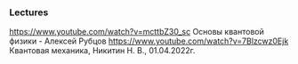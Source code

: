 ### Lectures

https://www.youtube.com/watch?v=mcttbZ30_sc Основы квантовой физики - Алексей Рубцов
https://www.youtube.com/watch?v=7Blzcwz0Ejk  Квантовая механика, Никитин Н. В., 01.04.2022г.
